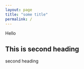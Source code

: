 ```yaml
---
layout: page
title: "some title"
permalink: /
---
```


Hello

## This is second heading
second heading